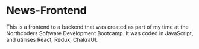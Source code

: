# News-Frontend

This is a frontend to a backend that was created as part of my time at the Northcoders Software Development Bootcamp.
It was coded in JavaScript, and utillises React, Redux, ChakraUI. 

